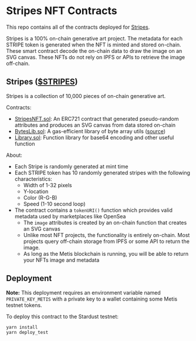 # Stripes NFT Contracts

This repo contains all of the contracts deployed for [Stripes](https://stripes.troyb.xyz/#/).

Stripes is a 100% on-chain generative art project. The metadata for each STRIPE token is generated when the NFT is minted and stored on-chain. These smart contract decode the on-chain data to draw the image on an SVG canvas. These NFTs do not rely on IPFS or APIs to retrieve the image off-chain.

## Stripes ([$STRIPES](https://stardust-explorer.metis.io/address/0x36c27551BED3E1dB018FC93807378e312d3Bb397/transactions))

Stripes is a collection of 10,000 pieces of on-chain generative art. 

Contracts:
* [StripesNFT.sol](./contracts/StripesNFT.sol): An ERC721 contract that generated pseudo-random attributes and produces an SVG canvas from data stored on-chain
* [BytesLib.sol](./contracts/BytesLib.sol): A gas-efficient library of byte array utils ([source](https://github.com/GNSPS/solidity-bytes-utils/blob/master/contracts/BytesLib.sol))
* [Library.sol](./contracts/Library.sol): Function library for base64 encoding and other useful function

About:
* Each Stripe is randomly generated at mint time
* Each STRIPE token has 10 randomly generated stripes with the following characteristics:
  * Width of 1-32 pixels
  * Y-location
  * Color (R-G-B)
  * Speed (1-10 second loop)
* The contract contains a `tokenURI()` function which provides valid metadata used by marketplaces like OpenSea
  * The `image` attributes is created by an on-chain function that creates an SVG canvas
  * Unlike most NFT projects, the functionality is entirely on-chain. Most projects query off-chain storage from IPFS or some API to return the image.
  * As long as the Metis blockchain is running, you will be able to return your NFTs image and metadata

## Deployment

**Note:** This deployment requires an environment variable named `PRIVATE_KEY_METIS` with a private key to a wallet containing some Metis testnet tokens.

To deploy this contract to the Stardust testnet:
```
yarn install
yarn deploy_test
```
